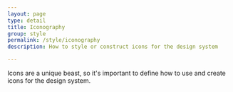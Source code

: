 ```yaml
---
layout: page
type: detail
title: Iconography
group: style
permalink: /style/iconography
description: How to style or construct icons for the design system

---
```


Icons are a unique beast, so it's important to define how to use and create icons for the design system.
